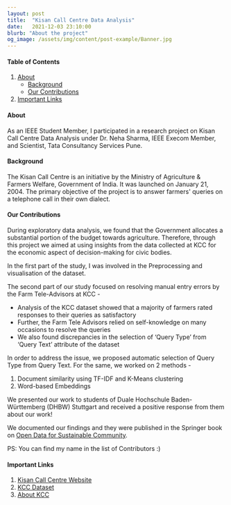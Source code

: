 ```yaml
---
layout: post
title:  "Kisan Call Centre Data Analysis"
date:   2021-12-03 23:10:00
blurb: "About the project"
og_image: /assets/img/content/post-example/Banner.jpg
---
```


#### Table of Contents
1. [About](#about)
    * [Background](#background)
    * [Our Contributions](#our-contributions)
2. [Important Links](#important-links)

#### About

As an IEEE Student Member, I participated in a research project on Kisan Call Centre Data Analysis under Dr. Neha Sharma, IEEE Execom Member, and Scientist, Tata Consultancy Services Pune.

#### Background

The Kisan Call Centre is an initiative by the Ministry of Agriculture & Farmers Welfare, Government of India. It was launched on January 21, 2004. The primary objective of the project is to answer farmers' queries on a telephone call in their own dialect.

#### Our Contributions

During exploratory data analysis, we found that the Government allocates a substantial portion of the budget towards agriculture. Therefore, through this project we aimed at using insights from the data collected at KCC for the economic aspect of decision-making for civic bodies.

In the first part of the study, I was involved in the Preprocessing and visualisation of the dataset.

The second part of our study focused on resolving manual entry errors by the Farm Tele-Advisors at KCC -
* Analysis of the KCC dataset showed that a majority of farmers rated responses to their queries as satisfactory
* Further, the Farm Tele Advisors relied on self-knowledge on many occasions to resolve the queries
* We also found discrepancies in the selection of ‘Query Type’ from ‘Query Text’ attribute of the dataset

In order to address the issue, we proposed automatic selection of Query Type from Query Text. For the same, we worked on 2 methods -
1. Document similarity using TF-IDF and K-Means clustering
2. Word-based Embeddings

We presented our work to students of Duale Hochschule Baden-Württemberg (DHBW) Stuttgart and received a positive response from them about our work!

We documented our findings and they were published in the Springer book on [Open Data for Sustainable Community](https://link.springer.com/book/10.1007/978-981-33-4312-2).

PS: You can find my name in the list of Contributors :)

#### Important Links

1. [Kisan Call Centre Website](https://dackkms.gov.in/account/login.aspx)
2. [KCC Dataset](https://data.gov.in/keywords/kcc)
3. [About KCC](https://agricoop.nic.in/sites/default/files/KCC%20WEBSITE.pdf)
